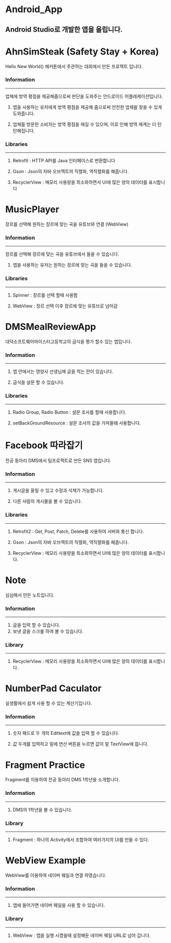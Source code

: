 # Android_App

## Android Studio로 개발한 앱을 올립니다.

# AhnSimSteak (Safety Stay + Korea)

Hello New World() 헤커톤에서 주관하는 대회에서 만든 프로젝트 입니다.

### Information 
---
업체에 방역 평점을 제공해줌으로써 판단을 도와주는 안드로이드 어플레케이션입니다.

1. 앱을 사용하는 유저에게 방역 평점을 제공해 줌으로써 안전한 업체를 찾을 수 있게 도와줍니다.

2. 업체를 방문한 소비자는 방역 평점을 매길 수 있으며, 이로 인해 방역 체계는 더 탄탄해집니다.

### Libraries
---
1. Retrofit : HTTP API를 Java 인터페이스로 변환합니다

2. Gson : Json의 자바 오브젝트의 직렬화, 역직렬화를 해줍니다.

3. RecyclerView : 메모리 사용량을 최소화하면서 UI에 많은 양의 데이터를 표시합니다

# MusicPlayer

장르를 선택해 원하는 장르에 맞는 곡을 유튜브와 연결 (WebView)

### Information
---
장르를 선택해 장르에 맞는 곡을 유튜브에서 들을 수 있습니다.

1. 앱을 사용하는 유저는 원하는 장르에 맞는 곡을 들을 수 있습니다.

### Libraries 
---
1. Spinner : 장르를 선택 할때 사용함

2. WebView : 장르 선택 이후 장르에 맞는 유튜브로 넘어감

# DMSMealReviewApp

대덕소프트웨어마이스터고등학교의 급식을 평가 할수 있는 앱입니다.

### Information
---
1. 앱 안에서는 영양사 선생님께 글을 적는 란이 있습니다.

2. 급식을 설문 할 수 있습니다.

### Libraries 
---
1. Radio Group, Radio Button : 설문 조사를 할때 사용합니다.

2. setBackGroundResource : 설문 조사의 값을 가져올떄 사용합니다.

# Facebook 따라잡기

전공 동아리 DMS에서 팀프로젝트로 만든 SNS 앱입니다.

### Information
---
1. 게시글을 올릴 수 있고 수정과 삭제가 가능합니다.

2. 다른 사람의 게시물을 볼 수 있습니다.

### Libraries 
---
1. Retrofit2 : Get, Post, Patch, Delete를 사용하여 서버와 통신 합니다.

2. Gson : Json의 자바 오브젝트의 직렬화, 역직렬화를 해줍니다.

3. RecyclerView : 메모리 사용량을 최소화하면서 UI에 많은 양의 데이터를 표시합니다.

# Note

심심해서 만든 노트입니다.

### Information
---
1. 글을 입력 할 수 있습니다.
2. 보낸 글을 스크롤 하여 볼 수 있습니다.

### Library
---
1. RecyclerView : 메모리 사용량을 최소화하면서 UI에 많은 양의 데이터를 표시합니다.

# NumberPad Caculator

실생활에서 쉽게 사용 할 수 있는 계산기입니다.

### Information
---
1. 숫자 패드로 두 개의 Edittext에 값을 입력 할 수 있습니다.

2. 값 두개를 입력하고 밑에 연산 버튼을 누르면 값이 밑 TextView에 뜹니다.

# Fragment Practice

Fragment를 이용하여 전공 동아리 DMS 1학년을 소개합니다.

### Information
---
1. DMS의 1학년을 볼 수 있습니다.

### Library
---
1. Fragment : 하나의 Activity에서 조합하여 여러가지의 UI를 만들 수 있다.

# WebView Example

WebView를 이용하여 네이버 웨일과 연결 하였습니다.

### Information
---
1. 앱에 들어가면 네이버 웨일을 사용 할 수 있습니다.

### Library
---
1. WebView : 앱을 실행 시켰을때 설정해둔 네이버 웨일 URL로 넘어 갑니다.
